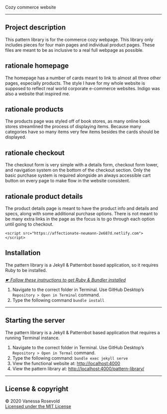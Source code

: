 
Cozy commerce website

---

## Project description
This pattern library is for the commerce cozy webpage. This library only includes pieces for four main pages and individual product pages. These files are meant to be as inclusive to a real full webpage as possible.

## rationale homepage
The homepage has a number of cards meant to link to almost all three other pages, especially products. The style I have for my whole website is supposed to reflect real world corporate e-commerce websites. Indigo was also a website that inspired me.

## rationale products
The products page was styled off of book stores, as many online book stores streamlined the process of displaying items. Because many categories have so many items very few items besides the cards should be displayed.

## rationale checkout
The checkout form is very simple with a details form, checkout form lower, and navigation system on the bottom of the checkout section. Only the basic purchase system is required alongside an always accessible cart button on every page to make flow in the website consistent.

## rationale product details
The product details page is meant to have the product info and details and specs, along with some additional purchase options.
There is not meant to be many extra links in the page as the focus is to go through each option until going to checkout.

```Netlify
<script src="https://affectionate-neumann-2e687d.netlify.com"></script>
```

## Installation

The pattern library is a Jekyll & Patternbot based application, so it requires Ruby to be installed.

[*☛ Follow these instructions to get Ruby & Bundler installed*](https://learn-the-web.algonquindesign.ca/courses/web-dev-4/install-more-developer-tools/)

1. Navigate to the correct folder in Terminal. Use GitHub Desktop’s `Repository > Open in Terminal` command.
2. Type the following command `bundle install`

---

## Starting the server

The pattern library is a Jekyll & Patternbot based application that requires a running Terminal instance.

1. Navigate to the correct folder in Terminal. Use GitHub Desktop’s `Repository > Open in Termal` command.
2. Type the following command: `bundle exec jekyll serve`
3. View the functional website at: [http://localhost:4000](http://localhost:4000)
4. View the pattern library at: [http://localhost:4000/pattern-library/](http://localhost:4000/pattern-library/)

---

## License & copyright

© 2020 Vanessa Rosevold
<br>[Licensed under the MIT License](LICENSE)
